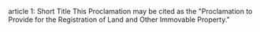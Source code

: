 article 1: Short Title
This Proclamation may be cited as the &quot;Proclamation to Provide for the Registration of Land and Other Immovable Property.&quot;
<ul>
</ul>